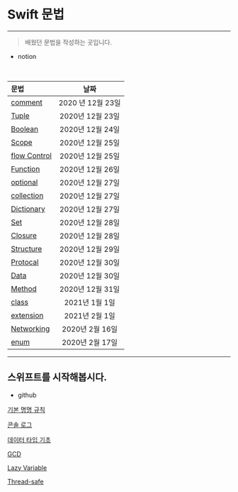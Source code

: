 # Swift 문법
--------
> 배웠던 문법을 작성하는 곳입니다.


 - notion
<br>

| 문법 | 날짜 | 
| :----------------- | :-----------:  |
|[comment](https://www.notion.so/Comment-e9702aa680fb4a59b97d197e69a25951) | 2020 년 12월 23일 | 
|[Tuple](https://www.notion.so/Tuple-85d63bf280f147b2bbfdce6933f0de5e)| 2020년 12월 23일 | 
|[Boolean](https://www.notion.so/Boolean-c7a22397a453424c8871a6f79af3915c)| 2020년 12월 24일   | 
|[Scope](https://www.notion.so/Scope-944cdee79ff0431d9551059bb67ce68e)| 2020년 12월 25일| 
|[flow Control](https://www.notion.so/Flow-Control-a91ccdde52c043318a96d6e5a0755abd)| 2020년 12월 25일|
|[Function](https://www.notion.so/Function-be84b56f8898435ca364c0eb187ade56)|2020년 12월 26일|
|[optional](https://www.notion.so/Optional-f1165da88ce04c789cbe2c469c6bfe5c)|2020년 12월 27일|
|[collection](https://www.notion.so/Array-a3d404878db948038e731212c60690bc)|2020년 12월 27일 |
|[Dictionary](https://www.notion.so/Dictionary-f28c8430fdac401e84dca8f470701180)|2020년 12월 27일 |
|[Set](https://www.notion.so/Set-c3e49b06347e48fb9455897abb99c451)|2020년 12월 28일|
|[Closure](https://www.notion.so/Closure-c3535a066ce94088a29d9d9ef5928915)|2020년 12월 28일|
|[Structure](https://www.notion.so/Structure-536874f3c947455eb5098856c50ad476)|2020년 12월 29일|
|[Protocal](https://www.notion.so/Protocol-d618f320892c4624a29460540690c2c4)|2020년 12월 30일|
|[Data](https://www.notion.so/Properties-d29442ea05154bfa998a231c2a8d6427)|2020년 12월 30일|
|[Method](https://www.notion.so/Method-f3cb4ed5c37b4892a4d3d16b182db011)|2020년 12월 31일|
|[class](https://www.notion.so/Class-b943226276da495dae3b9c11a11f08de)| 2021년 1월 1일|
|[extension](https://www.notion.so/extension-4329ad4005754d99a843868c4d59611e)|2021년 2월 1일|
|[Networking](https://www.notion.so/Networking-5fd36d4c475b479ebdb5e99807da275b)|2020년 2월 16일|
|[enum](https://www.notion.so/enum-4e111ea07eb847e79408e2a00ce0a4f9)|2020년 2월 17일|


______

## 스위프트를 시작해봅시다.

- github

[기본 명명 규칙](https://github.com/JiHoonAHN/TIL/blob/main/%20swift/what%20is%20Swift/SwiftGrammar/default%20Naming%20Conventions.md)

[콘솔 로그](https://github.com/JiHoonAHN/TIL/blob/main/%20swift/what%20is%20Swift/SwiftGrammar/Console%20Log.md)

[데이터 타입 기초](https://github.com/JiHoonAHN/TIL/blob/main/%20swift/what%20is%20Swift/SwiftGrammar/DataType.md)

[GCD](https://github.com/JiHoonAHN/TIL/blob/main/%20swift/what%20is%20Swift/GCD.md)

[Lazy Variable](https://github.com/JiHoonAHN/TIL/blob/main/%20swift/what%20is%20Swift/SwiftGrammar/Lazy%20Variable.md)

[Thread-safe](https://github.com/JiHoonAHN/TIL/blob/main/%20swift/what%20is%20Swift/Thread-safe.md)